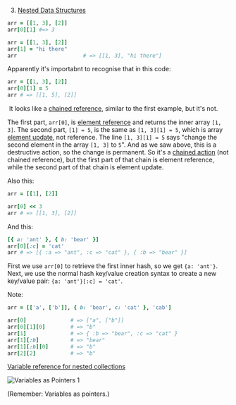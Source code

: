 3. <u>Nested Data Structures</u>

```ruby
arr = [[1, 3], [2]]
arr[0][1] #=> 3
```

```ruby
arr = [[1, 3], [2]]
arr[1] = "hi there"
arr                     # => [[1, 3], "hi there"]		
```

Apparently it's importabnt to recognise that in this code:

```ruby
arr = [[1, 3], [2]]
arr[0][1] = 5		
arr # => [[1, 5], [2]]
```

​            It looks like a <u>chained reference</u>, similar to the first example, but it's not. 



The first part, `arr[0]`, is <u>element reference</u> and returns the inner array `[1, 3]`. The second part, `[1] = 5`, is the same as `[1, 3][1] = 5`, which is array <u>element update</u>, not reference. The line `[1, 3][1] = 5` says "change the second element in the array `[1, 3]` to `5`". And as we saw above, this is a destructive action, so the change is permanent. So it's a <u>chained action</u> (not chained reference), but the first part of that chain is element reference, while the second part of that chain is element update.



Also this:

```ruby
arr = [[1], [2]]

arr[0] << 3
arr # => [[1, 3], [2]]
```

And this:

```ruby
[{ a: 'ant' }, { b: 'bear' }]
arr[0][:c] = 'cat'
arr # => [{ :a => "ant", :c => "cat" }, { :b => "bear" }]
```

 First we use `arr[0]` to retrieve the first inner hash, so we get `{a: 'ant'}`. Next, we use the normal hash key/value creation syntax to create a new key/value pair: `{a: 'ant'}[:c] = 'cat'`. 

Note:

```ruby
arr = [['a', ['b']], { b: 'bear', c: 'cat' }, 'cab']

arr[0]              # => ["a", ["b"]]
arr[0][1][0]        # => "b"
arr[1]              # => { :b => "bear", :c => "cat" }
arr[1][:b]          # => "bear"
arr[1][:b][0]       # => "b"
arr[2][2]           # => "b"
```

<u>Variable reference for nested collections</u>

![Variables as Pointers 1](https://d1b1wr57ag5rdp.cloudfront.net/images/collections/variables-as-pointers-1.png)

(Remember: Variables as pointers.)

